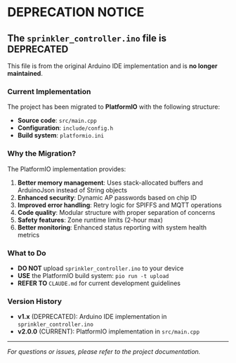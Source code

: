 # DEPRECATION NOTICE

## The `sprinkler_controller.ino` file is DEPRECATED

This file is from the original Arduino IDE implementation and is **no longer maintained**.

### Current Implementation

The project has been migrated to **PlatformIO** with the following structure:

- **Source code**: `src/main.cpp`
- **Configuration**: `include/config.h`
- **Build system**: `platformio.ini`

### Why the Migration?

The PlatformIO implementation provides:

1. **Better memory management**: Uses stack-allocated buffers and ArduinoJson instead of String objects
2. **Enhanced security**: Dynamic AP passwords based on chip ID
3. **Improved error handling**: Retry logic for SPIFFS and MQTT operations
4. **Code quality**: Modular structure with proper separation of concerns
5. **Safety features**: Zone runtime limits (2-hour max)
6. **Better monitoring**: Enhanced status reporting with system health metrics

### What to Do

- **DO NOT** upload `sprinkler_controller.ino` to your device
- **USE** the PlatformIO build system: `pio run -t upload`
- **REFER TO** `CLAUDE.md` for current development guidelines

### Version History

- **v1.x** (DEPRECATED): Arduino IDE implementation in `sprinkler_controller.ino`
- **v2.0.0** (CURRENT): PlatformIO implementation in `src/main.cpp`

---

*For questions or issues, please refer to the project documentation.*
